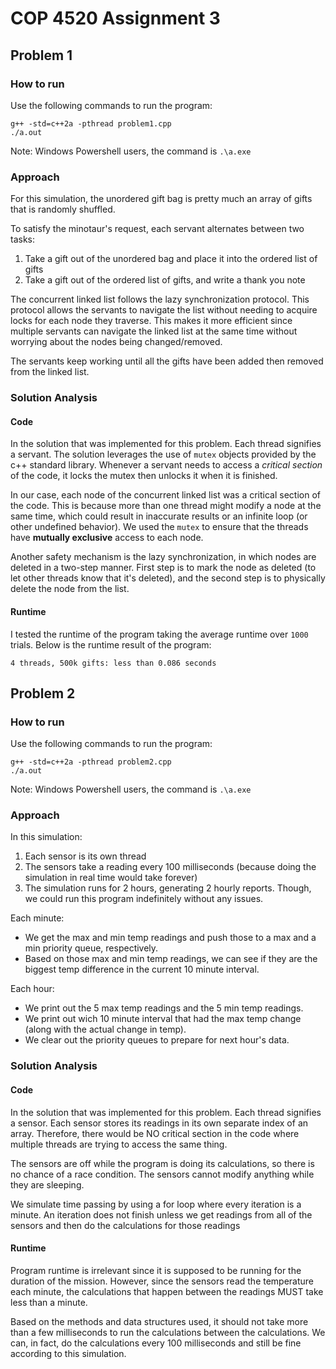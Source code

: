 # COP 4520 Assignment 3

## Problem 1

### How to run
Use the following commands to run the program:

```
g++ -std=c++2a -pthread problem1.cpp
./a.out
```

Note: Windows Powershell users, the command is `.\a.exe`

### Approach

For this simulation, the unordered gift bag is pretty much an array of gifts that is randomly shuffled.

To satisfy the minotaur's request, each servant alternates between two tasks:
1. Take a gift out of the unordered bag and place it into the ordered list of gifts 
2. Take a gift out of the ordered list of gifts, and write a thank you note

The concurrent linked list follows the lazy synchronization protocol. This protocol allows the servants to navigate the list without needing to acquire locks for each node they traverse. This makes it more efficient since multiple servants can navigate the linked list at the same time without worrying about the nodes being changed/removed.

The servants keep working until all the gifts have been added then removed from the linked list.

### Solution Analysis

#### Code

In the solution that was implemented for this problem. Each thread signifies a servant. The solution leverages the use of `mutex` objects provided by the c++ standard library. Whenever a servant needs to access a _critical section_ of the code, it locks the mutex then unlocks it when it is finished.

In our case, each node of the concurrent linked list was a critical section of the code. This is because more than one thread might modify a node at the same time, which could result in inaccurate results or an infinite loop (or other undefined behavior). We used the `mutex` to ensure that the threads have **mutually exclusive** access to each node.

Another safety mechanism is the lazy synchronization, in which nodes are deleted in a two-step manner. First step is to mark the node as deleted (to let other threads know that it's deleted), and the second step is to physically delete the node from the list.

#### Runtime

I tested the runtime of the program taking the average runtime over `1000` trials. Below is the runtime result of the program:

```
4 threads, 500k gifts: less than 0.086 seconds
```

## Problem 2

### How to run
Use the following commands to run the program:

```
g++ -std=c++2a -pthread problem2.cpp
./a.out
```

Note: Windows Powershell users, the command is `.\a.exe`

### Approach

In this simulation:
1. Each sensor is its own thread
2. The sensors take a reading every 100 milliseconds (because doing the simulation in real time would take forever)
3. The simulation runs for 2 hours, generating 2 hourly reports. Though, we could run this program indefinitely without any issues.

Each minute:
- We get the max and min temp readings and push those to a max and a min priority queue, respectively.
- Based on those max and min temp readings, we can see if they are the biggest temp difference in the current 10 minute interval.

Each hour:
- We print out the 5 max temp readings and the 5 min temp readings.
- We print out wich 10 minute interval that had the max temp change (along with the actual change in temp).
- We clear out the priority queues to prepare for next hour's data.

### Solution Analysis

#### Code

In the solution that was implemented for this problem. Each thread signifies a sensor. Each sensor stores its readings in its own separate index of an array. Therefore, there would be NO critical section in the code where multiple threads are trying to access the same thing.

The sensors are off while the program is doing its calculations, so there is no chance of a race condition. The sensors cannot modify anything while they are sleeping.

We simulate time passing by using a for loop where every iteration is a minute. An iteration does not finish unless we get readings from all of the sensors and then do the calculations for those readings

#### Runtime

Program runtime is irrelevant since it is supposed to be running for the duration of the mission. However, since the sensors read the temperature each minute, the calculations that happen between the readings MUST take less than a minute.

Based on the methods and data structures used, it should not take more than a few milliseconds to run the calculations between the calculations. We can, in fact, do the calculations every 100 milliseconds and still be fine according to this simulation.
